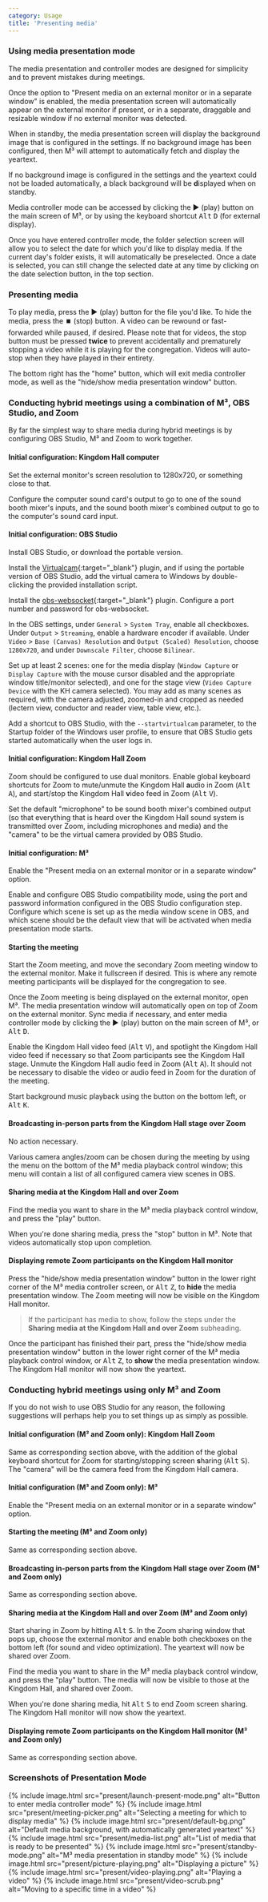 ```yaml
---
category: Usage
title: 'Presenting media'
---
```


### Using media presentation mode

The media presentation and controller modes are designed for simplicity and to prevent mistakes during meetings.

Once the option to "Present media on an external monitor or in a separate window" is enabled, the media presentation screen will automatically appear on the external monitor if present, or in a separate, draggable and resizable window if no external monitor was detected.

When in standby, the media presentation screen will display the background image that is configured in the settings. If no background image has been configured, then M³ will attempt to automatically fetch and display the yeartext.

If no background image is configured in the settings and the yeartext could not be loaded automatically, a black background will be **d**isplayed when on standby.

Media controller mode can be accessed by clicking the ▶️ (play) button on the main screen of M³, or by using the keyboard shortcut <kbd>Alt</kbd> <kbd>D</kbd> (for external display).

Once you have entered controller mode, the folder selection screen will allow you to select the date for which you'd like to display media. If the current day's folder exists, it will automatically be preselected. Once a date is selected, you can still change the selected date at any time by clicking on the date selection button, in the top section.

### Presenting media

To play media, press the ▶️ (play) button for the file you'd like. To hide the media, press the ⏹️ (stop) button. A video can be rewound or fast-forwarded while paused, if desired. Please note that for videos, the stop button must be pressed **twice** to prevent accidentally and prematurely stopping a video while it is playing for the congregation. Videos will auto-stop when they have played in their entirety.

The bottom right has the "home" button, which will exit media controller mode, as well as the "hide/show media presentation window" button.

### Conducting hybrid meetings using a combination of M³, OBS Studio, and Zoom

By far the simplest way to share media during hybrid meetings is by configuring OBS Studio, M³ and Zoom to work together.

#### Initial configuration: Kingdom Hall computer

Set the external monitor's screen resolution to 1280x720, or something close to that.

Configure the computer sound card's output to go to one of the sound booth mixer's inputs, and the sound booth mixer's combined output to go to the computer's sound card input.

#### Initial configuration: OBS Studio

Install OBS Studio, or download the portable version.

Install the [Virtualcam](https://obsproject.com/forum/resources/obs-virtualcam.949/){:target="_blank"} plugin, and if using the portable version of OBS Studio, add the virtual camera to Windows by double-clicking the provided installation script.

Install the [obs-websocket](https://github.com/obsproject/obs-websocket){:target="_blank"} plugin. Configure a port number and password for obs-websocket.

In the OBS settings, under `General` > `System Tray`, enable all checkboxes. Under `Output` > `Streaming`, enable a hardware encoder if available. Under `Video` > `Base (Canvas) Resolution` and `Output (Scaled) Resolution`, choose `1280x720`, and under `Downscale Filter`, choose `Bilinear`.

Set up at least 2 scenes: one for the media display (`Window Capture` or `Display Capture` with the mouse cursor disabled and the appropriate window title/monitor selected), and one for the stage view (`Video Capture Device` with the KH camera selected). You may add as many scenes as required, with the camera adjusted, zoomed-in and cropped as needed (lectern view, conductor and reader view, table view, etc.).

Add a shortcut to OBS Studio, with the `--startvirtualcam` parameter, to the Startup folder of the Windows user profile, to ensure that OBS Studio gets started automatically when the user logs in.

#### Initial configuration: Kingdom Hall Zoom

Zoom should be configured to use dual monitors. Enable global keyboard shortcuts for Zoom to mute/unmute the Kingdom Hall **a**udio in Zoom (<kbd>Alt</kbd> <kbd>A</kbd>), and start/stop the Kingdom Hall **v**ideo feed in Zoom (<kbd>Alt</kbd> <kbd>V</kbd>).

Set the default "microphone" to be sound booth mixer's combined output (so that everything that is heard over the Kingdom Hall sound system is transmitted over Zoom, including microphones and media) and the "camera" to be the virtual camera provided by OBS Studio.

#### Initial configuration: M³

Enable the "Present media on an external monitor or in a separate window" option.

Enable and configure OBS Studio compatibility mode, using the port and password information configured in the OBS Studio configuration step. Configure which scene is set up as the media window scene in OBS, and which scene should be the default view that will be activated when media presentation mode starts.

#### Starting the meeting

Start the Zoom meeting, and move the secondary Zoom meeting window to the external monitor. Make it fullscreen if desired. This is where any remote meeting participants will be displayed for the congregation to see.

Once the Zoom meeting is being displayed on the external monitor, open M³. The media presentation window will automatically open on top of Zoom on the external monitor. Sync media if necessary, and enter media controller mode by clicking the ▶️ (play) button on the main screen of M³, or <kbd>Alt</kbd> <kbd>D</kbd>.

Enable the Kingdom Hall video feed (<kbd>Alt</kbd> <kbd>V</kbd>), and spotlight the Kingdom Hall video feed if necessary so that Zoom participants see the Kingdom Hall stage. Unmute the Kingdom Hall audio feed in Zoom (<kbd>Alt</kbd> <kbd>A</kbd>). It should not be necessary to disable the video or audio feed in Zoom for the duration of the meeting.

Start background music playback using the button on the bottom left, or <kbd>Alt</kbd> <kbd>K</kbd>.

#### Broadcasting in-person parts from the Kingdom Hall stage over Zoom

No action necessary.

Various camera angles/zoom can be chosen during the meeting by using the menu on the bottom of the M³ media playback control window; this menu will contain a list of all configured camera view scenes in OBS.

#### Sharing media at the Kingdom Hall and over Zoom

Find the media you want to share in the M³ media playback control window, and press the "play" button.

When you're done sharing media, press the "stop" button in M³. Note that videos automatically stop upon completion.

#### Displaying remote Zoom participants on the Kingdom Hall monitor

Press the "hide/show media presentation window" button in the lower right corner of the M³ media controller screen, or <kbd>Alt</kbd> <kbd>Z</kbd>, to **hide** the media presentation window. The Zoom meeting will now be visible on the Kingdom Hall monitor.

> If the participant has media to show, follow the steps under the **Sharing media at the Kingdom Hall and over Zoom** subheading.

Once the participant has finished their part, press the "hide/show media presentation window" button in the lower right corner of the M³ media playback control window, or <kbd>Alt</kbd> <kbd>Z</kbd>, to **show** the media presentation window. The Kingdom Hall monitor will now show the yeartext.

### Conducting hybrid meetings using only M³ and Zoom

If you do not wish to use OBS Studio for any reason, the following suggestions will perhaps help you to set things up as simply as possible.

#### Initial configuration (M³ and Zoom only): Kingdom Hall Zoom

Same as corresponding section above, with the addition of the global keyboard shortcut for Zoom for starting/stopping screen **s**haring (<kbd>Alt</kbd> <kbd>S</kbd>). The "camera" will be the camera feed from the Kingdom Hall camera.

#### Initial configuration (M³ and Zoom only): M³

Enable the "Present media on an external monitor or in a separate window" option.

#### Starting the meeting (M³ and Zoom only)

Same as corresponding section above.

#### Broadcasting in-person parts from the Kingdom Hall stage over Zoom (M³ and Zoom only)

Same as corresponding section above.

#### Sharing media at the Kingdom Hall and over Zoom (M³ and Zoom only)

Start sharing in Zoom by hitting <kbd>Alt</kbd> <kbd>S</kbd>. In the Zoom sharing window that pops up, choose the external monitor and enable both checkboxes on the bottom left (for sound and video optimization). The yeartext will now be shared over Zoom.

Find the media you want to share in the M³ media playback control window, and press the "play" button. The media will now be visible to those at the Kingdom Hall, and shared over Zoom.

When you're done sharing media, hit <kbd>Alt</kbd> <kbd>S</kbd> to end Zoom screen sharing. The Kingdom Hall monitor will now show the yeartext.

#### Displaying remote Zoom participants on the Kingdom Hall monitor (M³ and Zoom only)

Same as corresponding section above.

### Screenshots of Presentation Mode

<table class="showcase" markdown="0">
{% include image.html src="present/launch-present-mode.png" alt="Button to enter media controller mode" %}
{% include image.html src="present/meeting-picker.png" alt="Selecting a meeting for which to display media" %}
{% include image.html src="present/default-bg.png" alt="Default media background, with automatically generated yeartext" %}
{% include image.html src="present/media-list.png" alt="List of media that is ready to be presented" %}
{% include image.html src="present/standby-mode.png" alt="M³ media presentation in standby mode" %}
{% include image.html src="present/picture-playing.png" alt="Displaying a picture" %}
{% include image.html src="present/video-playing.png" alt="Playing a video" %}
{% include image.html src="present/video-scrub.png" alt="Moving to a specific time in a video" %}
</table>
